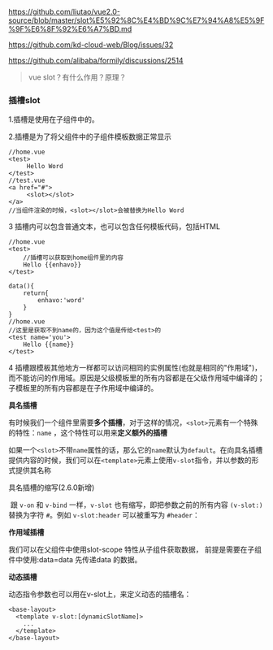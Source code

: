 https://github.com/liutao/vue2.0-source/blob/master/slot%E5%92%8C%E4%BD%9C%E7%94%A8%E5%9F%9F%E6%8F%92%E6%A7%BD.md

https://github.com/kd-cloud-web/Blog/issues/32

https://github.com/alibaba/formily/discussions/2514

> vue slot？有什么作用？原理？

### 插槽slot

1.插槽是使用在子组件中的。

2.插槽是为了将父组件中的子组件模板数据正常显示

```
//home.vue
<test>
     Hello Word
</test>
//test.vue
<a href="#">
	 <slot></slot>
</a>
//当组件渲染的时候，<slot></slot>会被替换为Hello Word
```

3 插槽内可以包含普通文本，也可以包含任何模板代码，包括HTML

```
//home.vue
<test>
	//插槽可以获取到home组件里的内容
	Hello {{enhavo}}
</test>

data(){
	return{
		enhavo:'word'
	}
}
//home.vue
//这里是获取不到name的，因为这个值是传给<test>的
<test name='you'>
    Hello {{name}}
</test>
```

4 插槽跟模板其他地方一样都可以访问相同的实例属性(也就是相同的"作用域")，而不能访问<test>的作用域。原因是父级模板里的所有内容都是在父级作用域中编译的；子模板里的所有内容都是在子作用域中编译的。

**具名插槽**

​		有时候我们一个组件里需要**多个插槽**，对于这样的情况，`<slot>`元素有一个特殊的特性：`name` ，这个特性可以用来**定义额外的插槽**

​		如果一个`<slot>`不带`name`属性的话，那么它的`name`默认为`default`。在向具名插槽提供内容的时候，我们可以在`<template>`元素上使用`v-slot`指令，并以参数的形式提供其名称

具名插槽的缩写(2.6.0新增)

​		跟 `v-on` 和 `v-bind` 一样，`v-slot` 也有缩写，即把参数之前的所有内容 `(v-slot:)` 替换为字符 `#`。例如 `v-slot:header` 可以被重写为 `#header`：

**作用域插槽**

我们可以在父组件中使用slot-scope 特性从子组件获取数据， 前提是需要在子组件中使用:data=data  先传递data 的数据。

**动态插槽**

动态指令参数也可以用在v-slot上，来定义动态的插槽名：

```
<base-layout>
  <template v-slot:[dynamicSlotName]>
    ...
  </template>
</base-layout>
```

### 